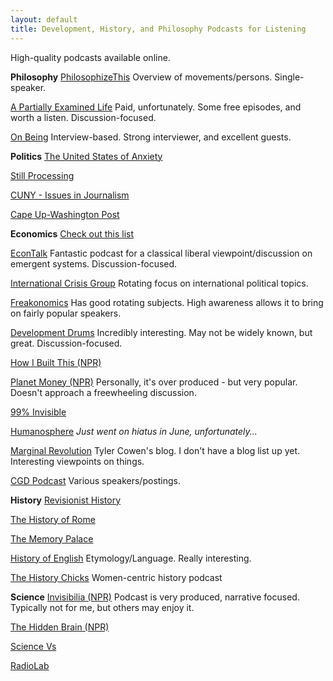 ```yaml
---
layout: default
title: Development, History, and Philosophy Podcasts for Listening
---
```

High-quality podcasts available online. <!--excerpt-->

**Philosophy**
[PhilosophizeThis](http://philosophizethis.org/)
Overview of movements/persons. Single-speaker.

[A Partially Examined Life](https://partiallyexaminedlife.com/)
Paid, unfortunately. Some free episodes, and worth a listen. Discussion-focused.

[On Being](https://onbeing.org/)
Interview-based. Strong interviewer, and excellent guests.

**Politics**
[The United States of Anxiety](http://www.npr.org/podcasts/527667974/united-states-of-anxiety)

[Still Processing](https://www.nytimes.com/podcasts/still-processing)

[CUNY - Issues in Journalism](http://www1.cuny.edu/mu/podcasts/category/issues-in-journalism/)

[Cape Up-Washington Post](https://soundcloud.com/washington-post)

**Economics**
[Check out this list](http://economicdevelopment.org/category/podcasts/)

[EconTalk](http://www.econtalk.org/)
Fantastic podcast for a classical liberal viewpoint/discussion on emergent systems. Discussion-focused.

[International Crisis Group](https://www.crisisgroup.org/latest-updates/podcast)
Rotating focus on international political topics.

[Freakonomics](http://freakonomics.com/)
Has good rotating subjects. High awareness allows it to bring on fairly popular speakers.

[Development Drums](http://developmentdrums.org/)
Incredibly interesting. May not be widely known, but great. Discussion-focused.

[How I Built This (NPR)](http://www.npr.org/podcasts/510313/how-i-built-this)

[Planet Money (NPR)](http://www.npr.org/podcasts/510289/planet-money)
Personally, it's over produced - but very popular. Doesn't approach a freewheeling discussion.

[99% Invisible](http://99percentinvisible.org/)

[Humanosphere](http://www.humanosphere.org/)
*Just went on hiatus in June, unfortunately...*

[Marginal Revolution](http://marginalrevolution.com/)
Tyler Cowen's blog. I don't have a blog list up yet. Interesting viewpoints on things.

[CGD Podcast](https://www.cgdev.org/blog/podcasts-development)
Various speakers/postings.

**History**
[Revisionist History](http://revisionisthistory.com/)

[The History of Rome](http://thehistoryofrome.typepad.com/)

[The Memory Palace](http://thememorypalace.us/)

[History of English](http://historyofenglishpodcast.com/)
Etymology/Language. Really interesting. 

[The History Chicks](http://thehistorychicks.com/)
Women-centric history podcast

**Science**
[Invisibilia (NPR)](http://www.npr.org/podcasts/510307/invisibilia)
Podcast is very produced, narrative focused. Typically not for me, but others may enjoy it.

[The Hidden Brain (NPR)](http://www.npr.org/series/423302056/hidden-brain)

[Science Vs](https://gimletmedia.com/science-vs/)

[RadioLab](http://www.radiolab.org/)
